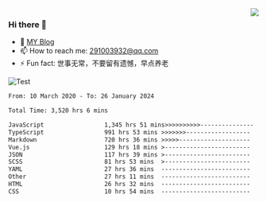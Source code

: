 <img align='right' src='https://github-readme-stats.vercel.app/api?username=niaogege&show_icons=true&theme=radical'/>

### Hi there 👋

- 🌱 [MY Blog](https://bythewayer.com/)
- 📫 How to reach me: 291003932@qq.com
- ⚡ Fun fact:  世事无常，不要留有遗憾，早点养老

![Test](https://github-readme-stats.vercel.app/api/top-langs/?username=niaogege&layout=compact)

<!--START_SECTION:waka-->

```txt
From: 10 March 2020 - To: 26 January 2024

Total Time: 3,520 hrs 6 mins

JavaScript                 1,345 hrs 51 mins>>>>>>>>>>---------------   38.23 %
TypeScript                 991 hrs 53 mins >>>>>>>------------------   28.18 %
Markdown                   720 hrs 36 mins >>>>>--------------------   20.47 %
Vue.js                     129 hrs 18 mins >------------------------   03.67 %
JSON                       117 hrs 39 mins >------------------------   03.34 %
SCSS                       81 hrs 53 mins  >------------------------   02.33 %
YAML                       27 hrs 36 mins  -------------------------   00.78 %
Other                      27 hrs 11 mins  -------------------------   00.77 %
HTML                       26 hrs 32 mins  -------------------------   00.75 %
CSS                        10 hrs 54 mins  -------------------------   00.31 %
```

<!--END_SECTION:waka-->
